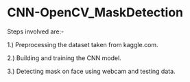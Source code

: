 # CNN-OpenCV_MaskDetection

Steps involved are:-

1.) Preprocessing the dataset taken from kaggle.com.

2.) Building and training the CNN model.

3.) Detecting mask on face using webcam and testing data.
